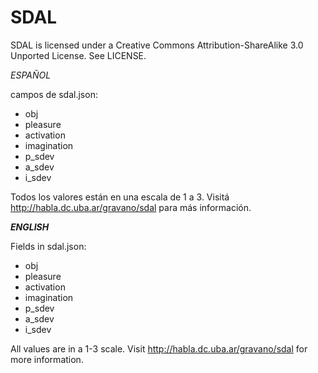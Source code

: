 # SDAL

SDAL is licensed under a
Creative Commons Attribution-ShareAlike 3.0 Unported License.
See LICENSE.


*ESPAÑOL*

campos de sdal.json:

 - obj
 - pleasure
 - activation
 - imagination
 - p_sdev
 - a_sdev
 - i_sdev

Todos los valores están en una escala de 1 a 3.
Visitá http://habla.dc.uba.ar/gravano/sdal para más información.

*****ENGLISH*****

Fields in sdal.json:

 - obj
 - pleasure
 - activation
 - imagination
 - p_sdev
 - a_sdev
 - i_sdev

All values are in a 1-3 scale.
Visit http://habla.dc.uba.ar/gravano/sdal for more information.
